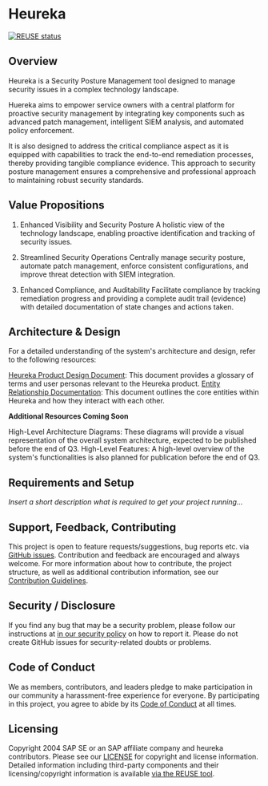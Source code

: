 # Heureka

[![REUSE status](https://api.reuse.software/badge/github.com/cloudoperators/heureka)](https://api.reuse.software/info/github.com/cloudoperators/heureka)

## Overview

Heureka is a Security Posture Management tool designed to manage security issues in a complex technology landscape.

Huereka aims to empower service owners with a central platform for proactive security management by integrating key components such as advanced patch management, intelligent SIEM analysis, and automated policy enforcement.

It is also designed to address the critical compliance aspect as it is equipped with capabilities to track the end-to-end remediation processes, thereby providing tangible compliance evidence. This approach to security posture management ensures a comprehensive and professional approach to maintaining robust security standards.


## Value Propositions

1. Enhanced Visibility and Security Posture
A holistic view of the technology landscape, enabling proactive identification and tracking of security issues.

2. Streamlined Security Operations
Centrally manage security posture, automate patch management, enforce consistent configurations, and improve threat detection with SIEM integration.

3. Enhanced Compliance, and Auditability
Facilitate compliance by tracking remediation progress and providing a complete audit trail (evidence) with detailed documentation of state changes and actions taken.


## Architecture & Design

For a detailed understanding of the system's architecture and design, refer to the following resources:

[Heureka Product Design Document](docs/ora_technical_design_documentation.md): This document provides a glossary of terms and user personas relevant to the Heureka product.
[Entity Relationship Documentation](docs/entity_relationships.md): This document outlines the core entities within Heureka and how they interact with each other.

**Additional Resources Coming Soon**

High-Level Architecture Diagrams: These diagrams will provide a visual representation of the overall system architecture, expected to be published before the end of Q3.
High-Level Features: A high-level overview of the system's functionalities is also planned for publication before the end of Q3.


## Requirements and Setup

*Insert a short description what is required to get your project running...*

## Support, Feedback, Contributing

This project is open to feature requests/suggestions, bug reports etc. via [GitHub issues](https://github.com/SAP/<your-project>/issues). Contribution and feedback are encouraged and always welcome. For more information about how to contribute, the project structure, as well as additional contribution information, see our [Contribution Guidelines](CONTRIBUTING.md).

## Security / Disclosure
If you find any bug that may be a security problem, please follow our instructions at [in our security policy](https://github.com/SAP/<your-project>/security/policy) on how to report it. Please do not create GitHub issues for security-related doubts or problems.

## Code of Conduct

We as members, contributors, and leaders pledge to make participation in our community a harassment-free experience for everyone. By participating in this project, you agree to abide by its [Code of Conduct](https://github.com/SAP/.github/blob/main/CODE_OF_CONDUCT.md) at all times.

## Licensing

Copyright 2004 SAP SE or an SAP affiliate company and heureka contributors. Please see our [LICENSE](LICENSE) for copyright and license information. Detailed information including third-party components and their licensing/copyright information is available [via the REUSE tool](https://api.reuse.software/info/github.com/SAP/<your-project>).
